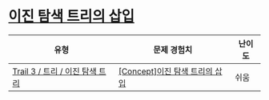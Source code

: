 # [이진 탐색 트리의 삽입](https://en.codetree.ai/trails/complete/curated-cards/intro-bst-insert)

|유형|문제 경험치|난이도|
|---|---|---|
|[Trail 3 / 트리 / 이진 탐색 트리](https://www.codetree.ai/trail-info/novice-high/)|[[Concept]이진 탐색 트리의 삽입](https://www.codetree.ai/trails/complete/curated-cards/intro-bst-insert/)|쉬움|

